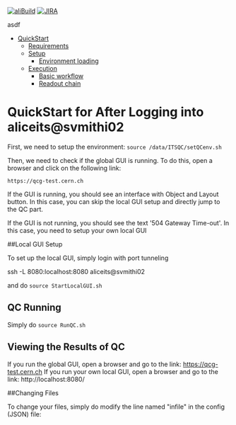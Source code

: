 [![aliBuild](https://img.shields.io/badge/aliBuild-dashboard-lightgrey.svg)](https://alisw.cern.ch/dashboard/d/000000001/main-dashboard?orgId=1&var-storagename=All&var-reponame=All&var-checkname=build%2FQualityControl%2Fo2-dataflow%2F0&var-upthreshold=30m&var-minuptime=30)
[![JIRA](https://img.shields.io/badge/JIRA-Report%20issue-blue.svg)](https://alice.its.cern.ch/jira/secure/CreateIssue.jspa?pid=11201&issuetype=1)

asdf

<!--TOC generated with https://github.com/ekalinin/github-markdown-toc-->
<!--./gh-md-toc --insert /path/to/README.md-->
<!--ts-->
   * [QuickStart](#quickstart)
      * [Requirements](#requirements)
      * [Setup](#setup)
         * [Environment loading](#environment-loading)
      * [Execution](#execution)
         * [Basic workflow](#basic-workflow)
         * [Readout chain](#readout-chain)


<!-- Added by: bvonhall, at:  -->

<!--te-->

# QuickStart for After Logging into aliceits@svmithi02 

First, we need to setup the environment: `source /data/ITSQC/setQCenv.sh`

Then, we need to check if the global GUI is running. To do this, open a browser and click on the following link:

`https://qcg-test.cern.ch`

If the GUI is running, you should see an interface with Object and Layout button. In this case, you can skip the local GUI setup and directly jump to the QC part.

If the GUI is not running, you should see the text '504 Gateway Time-out'. In this case, you need to setup your own local GUI


##Local GUI Setup


To set up the local GUI, simply login with port tunneling 

ssh -L 8080:localhost:8080 aliceits@svmithi02

and do `source StartLocalGUI.sh`



## QC Running

Simply do `source RunQC.sh`


## Viewing the Results of QC

If you run the global GUI, open a browser and go to the link: https://qcg-test.cern.ch
If you run your own local GUI, open a browser and go to the link: http://localhost:8080/


##Changing Files

To change your files, simply do modify the line named "infile" in the config (JSON) file:  

